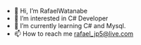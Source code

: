 - 👋 Hi, I’m RafaelWatanabe
- 👀 I’m interested in C# Developer
- 🌱 I’m currently learning C# and Mysql.
- 📫 How to reach me rafael_jp5@live.com

<!---
RafaelWatanabe94/RafaelWatanabe94 is a ✨ special ✨ repository because its `README.md` (this file) appears on your GitHub profile.
You can click the Preview link to take a look at your changes.
--->
